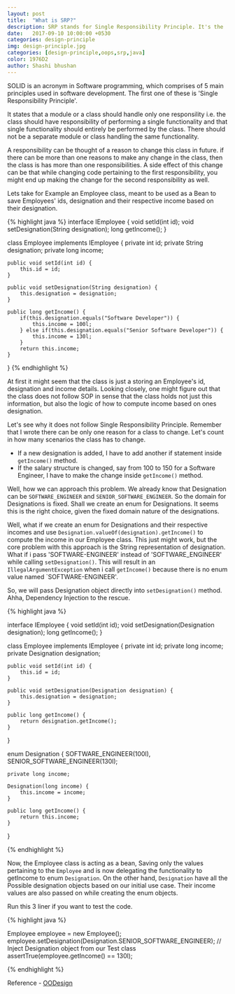 ```yaml
---
layout: post
title:  "What is SRP?"
description: SRP stands for Single Responsibility Principle. It's the 'S' in SOLID, an acronym for five basic design principles in Software Programming. 
date:   2017-09-10 10:00:00 +0530
categories: design-principle
img: design-principle.jpg
categories: [design-principle,oops,srp,java]
color: 1976D2
author: Shashi bhushan
---
```

SOLID is an acronym in Software programming, which comprises of 5 main principles used in software development.
The first one of these is 'Single Responsibility Principle'.

It states that a module or a class should handle only one responsility i.e. the class should have responsibility of performing a single functionality and that single functionality should entirely be performed by the class. There should not be a separate module or class handling the same functionality.

A responsibility can be thought of a reason to change this class in future. if there can be more than one reasons to make any change in the class, then the class is has more than one responsibilities.
A side effect of this change can be that while changing code pertaining to the first responsibility, you might end up making the change for the second responsibility as well.

Lets take for Example an Employee class, meant to be used as a Bean to save Employees' ids, designation and their respective income based on their designation.

{% highlight java %}
interface IEmployee {
	void setId(int id);
	void setDesignation(String designation);
	long getIncome();
}

class Employee implements IEmployee {
	private int id;
	private String designation;
	private long income;

	public void setId(int id) {
		this.id = id;
	}

	public void setDesignation(String designation) {
		this.designation = designation;
	}

	public long getIncome() {
		if(this.designation.equals("Software Developer")) {
			this.income = 100l;
		} else if(this.designation.equals("Senior Software Developer")) {
			this.income = 130l;
		}
		return this.income;
	}
}
{% endhighlight %}


At first it might seem that the class is just a storing an Employee's id, designation and income details.
Looking closely, one might figure out that the class does not follow SOP in sense that the class holds not just this information, but also the logic of how to compute income based on ones designation.

Let's see why it does not follow Single Responsibility Principle.
Remember that I wrote there can be only one reason for a class to change. Let's count in how many scenarios the class has to change.
- If a new designation is added, I have to add another if statement inside `getIncome()` method.
- If the salary structure is changed, say from 100 to 150 for a Software Engineer, I have to make the change inside `getIncome()` method.

Well, how we can approach this problem. We already know that Designation can be `SOFTWARE_ENGINEER` and `SENIOR_SOFTWARE_ENGINEER`. So the domain for Designations is fixed.
Shall we create an enum for Designations. It seems this is the right choice, given the fixed domain nature of the designations.

Well, what if we create an enum for Designations and their respective incomes and use `Designation.valueOf(designation).getIncome()` to compute the income in our Employee class.
This just might work, but the core problem with this approach is the String representation of designation. What if i pass 'SOFTWARE-ENGINEER' instead of 'SOFTWARE_ENGINEER' while calling `setDesignation()`.
This will result in an `IllegalArgumentException` when i call `getIncome()` because there is no enum value named `SOFTWARE-ENGINEER'.

So, we will pass Designation object directly into `setDesignation()` method. Ahha, Dependency Injection to the rescue.

{% highlight java %}

interface IEmployee {
    void setId(int id);
    void setDesignation(Designation designation);
    long getIncome();
}

class Employee implements IEmployee {
    private int id;
    private long income;
    private Designation designation;

    public void setId(int id) {
        this.id = id;
    }

    public void setDesignation(Designation designation) {
    	this.designation = designation;
    }

    public long getIncome() {
        return designation.getIncome();
    }
}

enum Designation {
    SOFTWARE_ENGINEER(100l), SENIOR_SOFTWARE_ENGINEER(130l);

    private long income;

    Designation(long income) {
        this.income = income;
    }

    public long getIncome() {
        return this.income;
    }
}

{% endhighlight %}

Now, the Employee class is acting as a bean, Saving only the values pertaining to the `Employee` and is now delegating the functionality to getIncome to enum `Designation`.
On the other hand, `Designation` have all the Possible designation objects based on our initial use case. Their income values are also passed on while creating the enum objects.

Run this 3 liner if you want to test the code.

{% highlight java %}

Employee employee = new Employee();
employee.setDesignation(Designation.SENIOR_SOFTWARE_ENGINEER);		// Inject Designation object from our Test class
assertTrue(employee.getIncome() == 130l);

{% endhighlight %}

Reference - [OODesign](http://www.oodesign.com/single-responsibility-principle.html)